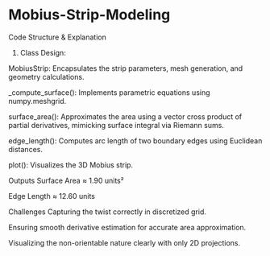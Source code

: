 # Mobius-Strip-Modeling
Code Structure & Explanation
1. Class Design:

MobiusStrip: Encapsulates the strip parameters, mesh generation, and geometry calculations.

_compute_surface(): Implements parametric equations using numpy.meshgrid.

surface_area(): Approximates the area using a vector cross product of partial derivatives, mimicking surface integral via Riemann sums.

edge_length(): Computes arc length of two boundary edges using Euclidean distances.

plot(): Visualizes the 3D Mobius strip.

Outputs
Surface Area ≈ 1.90 units²

Edge Length ≈ 12.60 units

Challenges
Capturing the twist correctly in discretized grid.

Ensuring smooth derivative estimation for accurate area approximation.

Visualizing the non-orientable nature clearly with only 2D projections.

